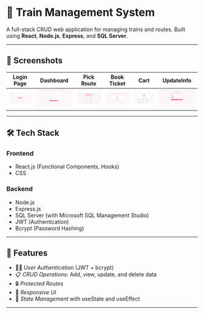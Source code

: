 # 🚄 Train Management System

A full-stack CRUD web application for managing trains and routes. Built using **React**, **Node.js**, **Express**, and **SQL Server**.

---



## 📸 Screenshots
| Login Page | Dashboard | Pick Route | Book Ticket | Cart | UpdateInfo |
|------------|-----------|-----------|------------|-----------|-----------|
| ![Login](images/login.png) | ![Dashboard](images/register.png) | ![Add Train](images/home.png) | ![Login](images/book_ticket.png) | ![Dashboard](images/cart(1).png) | ![Add Train](images/update.png) |

---

## 🛠 Tech Stack

### Frontend
- React.js (Functional Components, Hooks)
- CSS


### Backend
- Node.js
- Express.js
- SQL Server (with Microsoft SQL Management Studio)
- JWT (Authentication)
- Bcrypt (Password Hashing)
  
---

## 🔐 Features

- 🧑‍💼 *User Authentication* (JWT + bcrypt)
- 📋 *CRUD Operations*: Add, view, update, and delete data
- 🔒 *Protected Routes*
- 📱 *Responsive UI*
- 🧠 *State Management* with useState and useEffect

---


